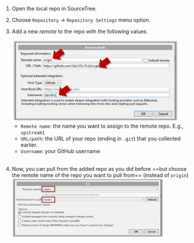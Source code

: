 1. Open the local repo in SourceTree.

1. Choose `Repository` → `Repository Settings` menu option.

1. Add a new _remote_ to the repo with the following values.

   <img src="images/fillRemoteInfoForSourceTree.png" width="450" />

   * `Remote name`: the name you want to assign to the remote repo. E.g., `upstream1`
   * `URL/path`: the URL of your repo (ending in `.git`) that you collected earlier.
   * `Username`: your GitHub username<br><br>

1. Now, you can pull from the added repo as you did before ==but choose the remote name of the repo you want to pull from== (instead of `origin`)<br>
   <img src="images/sourcetree_3.png" height="160" />
   <p/>
